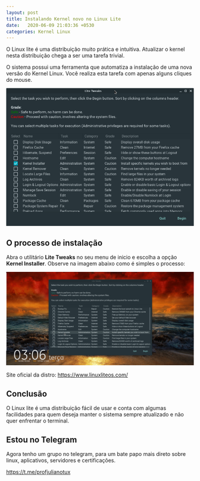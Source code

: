 ```yaml
---
layout: post
title: Instalando Kernel novo no Linux Lite
date:   2020-06-09 21:03:36 +0530
categories: Kernel Linux
---
```


O Linux lite é uma distribuição muito prática e intuitiva. Atualizar o kernel nesta distribuição chega a ser uma tarefa trivial. 

O sistema possui uma ferramenta que automatiza a instalação de uma nova versão do Kernel Linux. Você realiza esta tarefa com apenas alguns cliques do mouse. 

![Kernel novo no Lite](blog/images/kernellite.png)

## O processo de instalação

Abra o utilitário **Lite Tweaks** no seu menu de inicio e escolha a opção **Kernel Installer**. Observe na imagem abaixo como é simples o processo:

![gif kernel install](blog/images/kernel.gif)

Site oficial da distro:
<https://www.linuxliteos.com/>

## Conclusão
O Linux lite é uma distribuição fácil de usar e conta com algumas facilidades para quem deseja manter o sistema sempre atualizado e não quer enfrentar o terminal. 

## Estou no Telegram
Agora tenho um grupo no telegram, para um bate papo mais direto sobre linux, aplicativos, servidores e certificações.

<https://t.me/profjulianotux>


